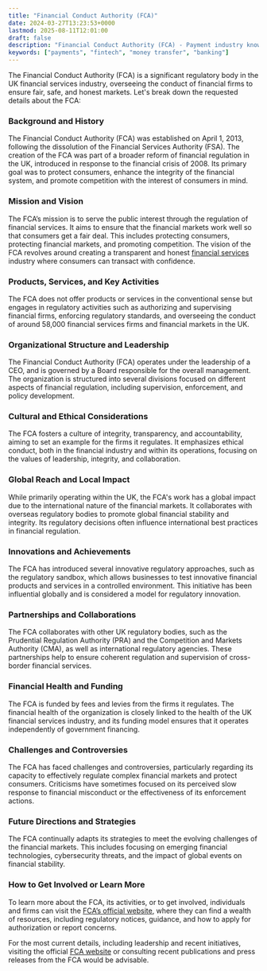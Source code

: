 ```yaml
---
title: "Financial Conduct Authority (FCA)"
date: 2024-03-27T13:23:53+0000
lastmod: 2025-08-11T12:01:00
draft: false
description: "Financial Conduct Authority (FCA) - Payment industry knowledge and insights"
keywords: ["payments", "fintech", "money transfer", "banking"]
---
```


The Financial Conduct Authority (FCA) is a significant regulatory body in the UK financial services industry, overseeing the conduct of financial firms to ensure fair, safe, and honest markets. Let's break down the requested details about the FCA:

### Background and History

The Financial Conduct Authority (FCA) was established on April 1, 2013, following the dissolution of the Financial Services Authority (FSA). The creation of the FCA was part of a broader reform of financial regulation in the UK, introduced in response to the financial crisis of 2008. Its primary goal was to protect consumers, enhance the integrity of the financial system, and promote competition with the interest of consumers in mind.

### Mission and Vision

The FCA’s mission is to serve the public interest through the regulation of financial services. It aims to ensure that the financial markets work well so that consumers get a fair deal. This includes protecting consumers, protecting financial markets, and promoting competition. The vision of the FCA revolves around creating a transparent and honest [financial services](https://faisalkhanllc.xyz/resources/payments-wiki/f/financial-services/) industry where consumers can transact with confidence.

### Products, Services, and Key Activities

The FCA does not offer products or services in the conventional sense but engages in regulatory activities such as authorizing and supervising financial firms, enforcing regulatory standards, and overseeing the conduct of around 58,000 financial services firms and financial markets in the UK.

### Organizational Structure and Leadership

The Financial Conduct Authority (FCA) operates under the leadership of a CEO, and is governed by a Board responsible for the overall management. The organization is structured into several divisions focused on different aspects of financial regulation, including supervision, enforcement, and policy development.

### Cultural and Ethical Considerations

The FCA fosters a culture of integrity, transparency, and accountability, aiming to set an example for the firms it regulates. It emphasizes ethical conduct, both in the financial industry and within its operations, focusing on the values of leadership, integrity, and collaboration.

### Global Reach and Local Impact

While primarily operating within the UK, the FCA's work has a global impact due to the international nature of the financial markets. It collaborates with overseas regulatory bodies to promote global financial stability and integrity. Its regulatory decisions often influence international best practices in financial regulation.

### Innovations and Achievements

The FCA has introduced several innovative regulatory approaches, such as the regulatory sandbox, which allows businesses to test innovative financial products and services in a controlled environment. This initiative has been influential globally and is considered a model for regulatory innovation.

### Partnerships and Collaborations

The FCA collaborates with other UK regulatory bodies, such as the Prudential Regulation Authority (PRA) and the Competition and Markets Authority (CMA), as well as international regulatory agencies. These partnerships help to ensure coherent regulation and supervision of cross-border financial services.

### Financial Health and Funding

The FCA is funded by fees and levies from the firms it regulates. The financial health of the organization is closely linked to the health of the UK financial services industry, and its funding model ensures that it operates independently of government financing.

### Challenges and Controversies

The FCA has faced challenges and controversies, particularly regarding its capacity to effectively regulate complex financial markets and protect consumers. Criticisms have sometimes focused on its perceived slow response to financial misconduct or the effectiveness of its enforcement actions.

### Future Directions and Strategies

The FCA continually adapts its strategies to meet the evolving challenges of the financial markets. This includes focusing on emerging financial technologies, cybersecurity threats, and the impact of global events on financial stability.

### How to Get Involved or Learn More

To learn more about the FCA, its activities, or to get involved, individuals and firms can visit the [FCA’s official website](https://www.fca.org.uk/), where they can find a wealth of resources, including regulatory notices, guidance, and how to apply for authorization or report concerns.

For the most current details, including leadership and recent initiatives, visiting the official [FCA website](https://www.fca.org.uk/) or consulting recent publications and press releases from the FCA would be advisable.